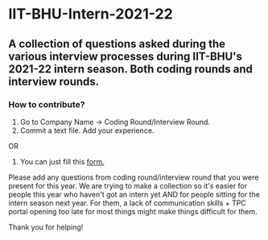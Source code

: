 # IIT-BHU-Intern-2021-22
## A collection of questions asked during the various interview processes during IIT-BHU's 2021-22 intern season. Both coding rounds and interview rounds.

### How to contribute?
1. Go to Company Name -> Coding Round/Interview Round. 
2. Commit a text file. Add your experience.

 OR
 
1. You can just fill this [form.](https://forms.gle/dt6Kgzw1PDDURo1G9)

Please add any questions from coding round/interview round that you were present for this year. We are trying to make a collection so it's easier for people this year who haven't got an intern yet AND for people sitting for the intern season next year. For them, a lack of communication skills + TPC portal opening too late for most things might make things difficult for them. 

Thank you for helping!
